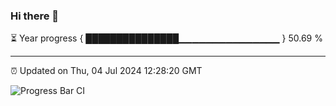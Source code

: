 ### Hi there 👋

⏳ Year progress { ███████████████▁▁▁▁▁▁▁▁▁▁▁▁▁▁▁ } 50.69 %

---

⏰ Updated on Thu, 04 Jul 2024 12:28:20 GMT

![Progress Bar CI](https://github.com/liununu/liununu/workflows/Progress%20Bar%20CI/badge.svg)
